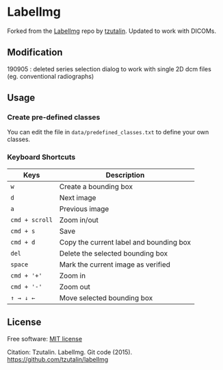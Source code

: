 ﻿# LabelImg

Forked from the
[LabelImg](https://github.com/tzutalin/labelImg/blob/master/labelImg.py)
repo by [tzutalin](https://github.com/tzutalin).
Updated to work with DICOMs.

## Modification
190905 : deleted series selection dialog to work with single 2D dcm files (eg. conventional radiographs)


## Usage

### Create pre-defined classes

You can edit the file in `data/predefined_classes.txt` to define your own
classes.


### Keyboard Shortcuts

| Keys           | Description                              |
|----------------|------------------------------------------|
| `w`            | Create a bounding box                    |
| `d`            | Next image                               |
| `a`            | Previous image                           |
| `cmd + scroll` | Zoom in/out                              |
| `cmd + s`      | Save                                     |
| `cmd + d`      | Copy the current label and bounding box  |
| `del`          | Delete the selected bounding box         |
| `space`        | Mark the current image as verified       |
| `cmd + '+'`    | Zoom in                                  |
| `cmd + '-'`    | Zoom out                                 |
| `↑ → ↓ ←`     | Move selected bounding box               |


## License

Free software: [MIT license](https://github.com/tzutalin/labelImg/blob/master/LICENSE)

Citation: Tzutalin. LabelImg. Git code (2015). https://github.com/tzutalin/labelImg
